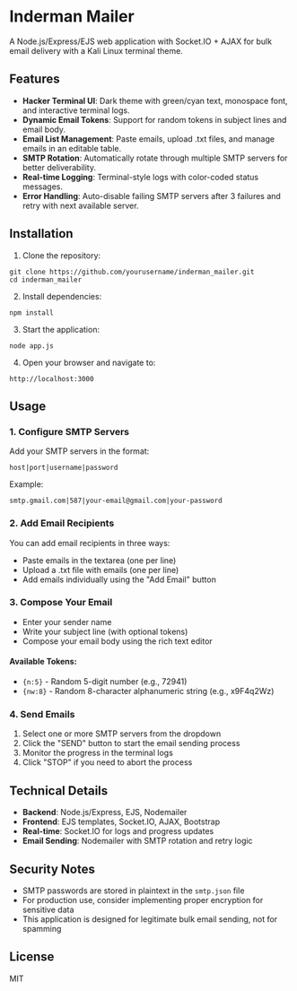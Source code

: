 # Inderman Mailer

A Node.js/Express/EJS web application with Socket.IO + AJAX for bulk email delivery with a Kali Linux terminal theme.

## Features

- **Hacker Terminal UI**: Dark theme with green/cyan text, monospace font, and interactive terminal logs.
- **Dynamic Email Tokens**: Support for random tokens in subject lines and email body.
- **Email List Management**: Paste emails, upload .txt files, and manage emails in an editable table.
- **SMTP Rotation**: Automatically rotate through multiple SMTP servers for better deliverability.
- **Real-time Logging**: Terminal-style logs with color-coded status messages.
- **Error Handling**: Auto-disable failing SMTP servers after 3 failures and retry with next available server.

## Installation

1. Clone the repository:
```
git clone https://github.com/yourusername/inderman_mailer.git
cd inderman_mailer
```

2. Install dependencies:
```
npm install
```

3. Start the application:
```
node app.js
```

4. Open your browser and navigate to:
```
http://localhost:3000
```

## Usage

### 1. Configure SMTP Servers

Add your SMTP servers in the format:
```
host|port|username|password
```

Example:
```
smtp.gmail.com|587|your-email@gmail.com|your-password
```

### 2. Add Email Recipients

You can add email recipients in three ways:
- Paste emails in the textarea (one per line)
- Upload a .txt file with emails (one per line)
- Add emails individually using the "Add Email" button

### 3. Compose Your Email

- Enter your sender name
- Write your subject line (with optional tokens)
- Compose your email body using the rich text editor

#### Available Tokens:
- `{n:5}` - Random 5-digit number (e.g., 72941)
- `{nw:8}` - Random 8-character alphanumeric string (e.g., x9F4q2Wz)

### 4. Send Emails

1. Select one or more SMTP servers from the dropdown
2. Click the "SEND" button to start the email sending process
3. Monitor the progress in the terminal logs
4. Click "STOP" if you need to abort the process

## Technical Details

- **Backend**: Node.js/Express, EJS, Nodemailer
- **Frontend**: EJS templates, Socket.IO, AJAX, Bootstrap
- **Real-time**: Socket.IO for logs and progress updates
- **Email Sending**: Nodemailer with SMTP rotation and retry logic

## Security Notes

- SMTP passwords are stored in plaintext in the `smtp.json` file
- For production use, consider implementing proper encryption for sensitive data
- This application is designed for legitimate bulk email sending, not for spamming

## License

MIT
